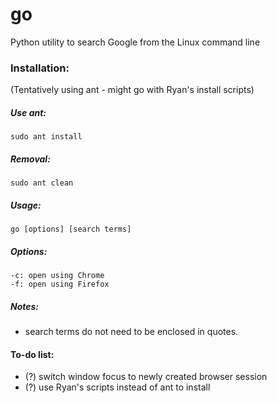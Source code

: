 # go
Python utility to search Google from the Linux command line

### Installation:

(Tentatively using ant - might go with Ryan's install scripts)

##### Use ant:

`sudo ant install`

##### Removal:

`sudo ant clean`

##### Usage:  
`go [options] [search terms]`

##### Options:
`-c: open using Chrome`  
`-f: open using Firefox`

##### Notes:
- search terms do not need to be enclosed in quotes.

#### To-do list:
- (?) switch window focus to newly created browser session
- (?) use Ryan's scripts instead of ant to install
